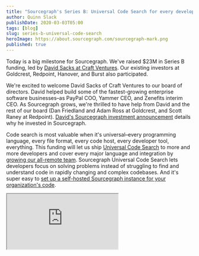 ```yaml
---
title: "Sourcegraph's Series B: Universal Code Search for every developer"
author: Quinn Slack
publishDate: 2020-03-03T05:00
tags: [blog]
slug: series-b-universal-code-search
heroImage: https://about.sourcegraph.com/sourcegraph-mark.png
published: true
---
```


Today is a big milestone for Sourcegraph. We've raised $23M in Series B funding, led by [David Sacks at Craft Ventures](https://medium.com/craft-ventures/why-we-invested-in-sourcegraph-5ace28317e3d). Our existing investors at Goldcrest, Redpoint, Hanover, and Burst also participated.

We're excited to welcome David Sacks of Craft Ventures to our board of directors. David helped build some of the fastest-growing enterprise software businesses–as PayPal COO, Yammer CEO, and Zenefits interim CEO. As Sourcegraph grows, we're thrilled to have help from David and the rest of our board (Dan Friedland and Adam Ross at Goldcrest, and Scott Raney at Redpoint). [David's Sourcegraph investment announcement](https://medium.com/craft-ventures/why-we-invested-in-sourcegraph-5ace28317e3d) details why he invested in Sourcegraph.

Code search is most valuable when it's universal–every programming language, every file format, every code host, every developer tool, everything. This funding will let us ship [Universal Code Search](https://about.sourcegraph.com/universal-code-search) to more and more developers and cover every major language and integration by [growing our all-remote team](https://about.sourcegraph.com/jobs/). Sourcegraph Universal Code Search lets developers focus on solving problems instead of struggling to find and understand code in rapidly changing and complex codebases. And it's super easy to [set up a self-hosted Sourcegraph instance for your organization's code](https://docs.sourcegraph.com/#quickstart).

<div className="vimeo-embed embed-responsive embed-responsive-16by9 ">
  <iframe className="embed-responsive-item" src="https://player.vimeo.com/video/353422112?color=0CB6F4&amp;title=&amp;byline=&amp;muted=1&amp;controls=1&amp;autoplay=1&amp;autopause=0&amp;loop=1&amp;time=0&amp;texttrack=en.subtitles" allowFullScreen="" allow="autoplay; fullscreen"></iframe>
</div>
